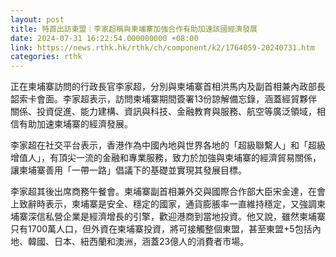 ```yaml
---
layout: post
title: 特首出訪東盟｜李家超稱與柬埔寨加強合作有助加速該國經濟發展
date: 2024-07-31 16:22:54.000000000 +08:00
link: https://news.rthk.hk/rthk/ch/component/k2/1764059-20240731.htm
categories: rthk
---
```


正在柬埔寨訪問的行政長官李家超，分別與柬埔寨首相洪馬内及副首相兼內政部長韶索卡會面。李家超表示，訪問柬埔寨期間簽署13份諒解備忘錄，涵蓋經貿夥伴關係、投資促進、能力建構、資訊與科技、金融教育與服務、航空等廣泛領域，相信有助加速柬埔寨的經濟發展。

李家超在社交平台表示，香港作為中國內地與世界各地的「超級聯繫人」和「超級增值人」，有頂尖一流的金融和專業服務，致力於加強與柬埔寨的經濟貿易關係，讓柬埔寨善用「一帶一路」倡議下的基礎並實現其發展目標。

李家超其後出席商務午餐會。柬埔寨副首相兼外交與國際合作部大臣宋金達，在會上致辭時表示，柬埔寨是安全、穩定的國家，通貨膨脹率一直維持穩定，又強調柬埔寨深信私營企業是經濟增長的引擎，歡迎港商到當地投資。他又說，雖然柬埔寨只有1700萬人口，但外資在柬埔寨投資，將可接觸整個東盟，甚至東盟+5包括內地、韓國、日本、紐西蘭和澳洲，涵蓋23億人的消費者市場。
